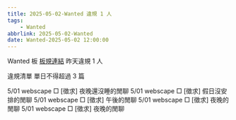 ```yaml
---
title: 2025-05-02-Wanted 違規 1 人
tags:
    - Wanted
abbrlink: 2025-05-02-Wanted
date: Wanted-2025-05-02 12:00:00
---
```

Wanted 板 [板規連結](https://www.ptt.cc/bbs/Wanted/M.1608829773.A.D3B.html)
昨天違規 1 人
<!-- more -->

違規清單
單日不得超過 3 篇

5/01 webscape □ [徵求] 夜晚還沒睡的閒聊
5/01 webscape □ [徵求] 假日沒安排的閒聊
5/01 webscape □ [徵求] 午後的閒聊
5/01 webscape □ [徵求] 夜晚的閒聊
5/01 webscape □ [徵求] 夜晚的閒聊